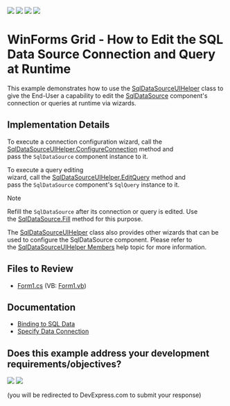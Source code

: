 <!-- default badges list -->
![](https://img.shields.io/endpoint?url=https://codecentral.devexpress.com/api/v1/VersionRange/128582891/24.2.1%2B)
[![](https://img.shields.io/badge/Open_in_DevExpress_Support_Center-FF7200?style=flat-square&logo=DevExpress&logoColor=white)](https://supportcenter.devexpress.com/ticket/details/T292798)
[![](https://img.shields.io/badge/📖_How_to_use_DevExpress_Examples-e9f6fc?style=flat-square)](https://docs.devexpress.com/GeneralInformation/403183)
[![](https://img.shields.io/badge/💬_Leave_Feedback-feecdd?style=flat-square)](#does-this-example-address-your-development-requirementsobjectives)
<!-- default badges end -->
# WinForms Grid - How to Edit the SQL Data Source Connection and Query at Runtime

This example demonstrates how to use the [SqlDataSourceUIHelper](https://docs.devexpress.com/WindowsForms/DevExpress.DataAccess.UI.Sql.SqlDataSourceUIHelper) class to give the End-User a capability to edit the [SqlDataSource](https://docs.devexpress.com/CoreLibraries/DevExpress.DataAccess.Sql.SqlDataSource) component's connection or queries at runtime via wizards.

## Implementation Details

To execute a connection configuration wizard, call the [SqlDataSourceUIHelper.ConfigureConnection](https://docs.devexpress.com/WindowsForms/devexpress.dataaccess.ui.sql.sqldatasourceuihelper.configureconnection.overloads) method and pass the `SqlDataSource` component instance to it.

To execute a query editing wizard, call the [SqlDataSourceUIHelper.EditQuery](https://docs.devexpress.com/WindowsForms/devexpress.dataaccess.ui.sql.sqldatasourceuihelper.editquery.overloads) method and pass the `SqlDataSource` component's `SqlQuery` instance to it.

> [!Note]
> Refill the `SqlDataSource` after its connection or query is edited. Use the [SqlDataSource.Fill](https://docs.devexpress.com/CoreLibraries/devexpress.dataaccess.sql.sqldatasource.fill.overloads) method for this purpose.

The [SqlDataSourceUIHelper](https://docs.devexpress.com/WindowsForms/DevExpress.DataAccess.UI.Sql.SqlDataSourceUIHelper) class also provides other wizards that can be used to configure the SqlDataSource component. Please refer to the [SqlDataSourceUIHelper Members](https://docs.devexpress.com/WindowsForms/DevExpress.DataAccess.UI.Sql.SqlDataSourceUIHelper._members) help topic for more information.

## Files to Review
* [Form1.cs](./CS/T292798/Form1.cs) (VB: [Form1.vb](./VB/T292798/Form1.vb))

## Documentation

* [Binding to SQL Data](https://docs.devexpress.com/WindowsForms/18167/common-features/data-binding/binding-to-sql-data)
* [Specify Data Connection](https://docs.devexpress.com/CoreLibraries/403634/devexpress-data-library/data-sources/use-the-sql-data-source/specify-data-connection)
<!-- feedback -->
## Does this example address your development requirements/objectives?

[<img src="https://www.devexpress.com/support/examples/i/yes-button.svg"/>](https://www.devexpress.com/support/examples/survey.xml?utm_source=github&utm_campaign=winforms-grid-edit-the-sqldatasource-connection-and-query-at-runtime&~~~was_helpful=yes) [<img src="https://www.devexpress.com/support/examples/i/no-button.svg"/>](https://www.devexpress.com/support/examples/survey.xml?utm_source=github&utm_campaign=winforms-grid-edit-the-sqldatasource-connection-and-query-at-runtime&~~~was_helpful=no)

(you will be redirected to DevExpress.com to submit your response)
<!-- feedback end -->
